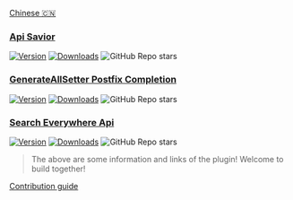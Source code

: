 
[plugin-1]: https://plugins.jetbrains.com/plugin/16860
[plugin-2]: https://plugins.jetbrains.com/plugin/19320
[plugin-3]: https://plugins.jetbrains.com/plugin/19251


[Chinese 🇨🇳](https://github.com/gudqs7-idea-plugins/.github/blob/main/profile/README.md)

### [Api Savior](https://github.com/gudqs7-idea-plugins/api-savior)
[![Version](http://phpstorm.espend.de/badge/16860/version)][plugin-1] [![Downloads](http://phpstorm.espend.de/badge/16860/downloads)][plugin-1] ![GitHub Repo stars](https://img.shields.io/github/stars/gudqs7-idea-plugins/api-savior)

### [GenerateAllSetter Postfix Completion](https://github.com/gudqs7-idea-plugins/getter-setter-postfix-idea-plugin)
[![Version](http://phpstorm.espend.de/badge/19320/version)][plugin-2] [![Downloads](http://phpstorm.espend.de/badge/19320/downloads)][plugin-2] ![GitHub Repo stars](https://img.shields.io/github/stars/gudqs7-idea-plugins/getter-setter-postfix-idea-plugin)

### [Search Everywhere Api](https://github.com/gudqs7-idea-plugins/search-everywhere-api-idea-plugin)
[![Version](http://phpstorm.espend.de/badge/19251/version)][plugin-3] [![Downloads](http://phpstorm.espend.de/badge/19251/downloads)][plugin-3] ![GitHub Repo stars](https://img.shields.io/github/stars/gudqs7-idea-plugins/search-everywhere-api-idea-plugin)


> The above are some information and links of the plugin! Welcome to build together!

[Contribution guide](https://github.com/gudqs7-idea-plugins/api-savior/blob/master/CONTRIBUTING.md)
